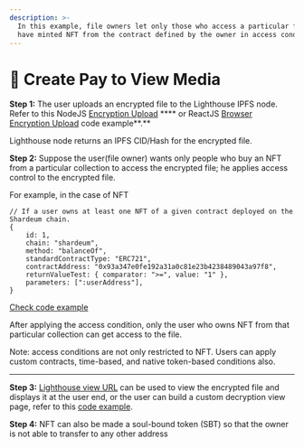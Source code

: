 ```yaml
---
description: >-
  In this example, file owners let only those who access a particular file who
  have minted NFT from the contract defined by the owner in access conditions.
---
```


# 💸 Create Pay to View Media

**Step 1:** The user uploads an encrypted file to the Lighthouse IPFS node. Refer to this NodeJS [Encryption Upload](../javascript/code-examples/nodejs-encrypt.md) **** or ReactJS [Browser Encryption Upload](../javascript/code-examples/browser-with-encryption.md) code example**.**&#x20;

Lighthouse node returns an IPFS CID/Hash for the encrypted file.



**Step 2:** Suppose the user(file owner) wants only people who buy an NFT from a particular collection to access the encrypted file; he applies access control to the encrypted file.&#x20;

For example, in the case of NFT

```
// If a user owns at least one NFT of a given contract deployed on the Shardeum chain.
{
    id: 1,
    chain: "shardeum",
    method: "balanceOf",
    standardContractType: "ERC721",
    contractAddress: "0x93a347e0fe192a31a0c81e23b4238489043a97f8",
    returnValueTest: { comparator: ">=", value: "1" },
    parameters: [":userAddress"],
}
```

[Check code example](https://docs.lighthouse.storage/lighthouse-1/lighthouse-sdk/code-examples/nodejs-backend/access-control-node)

After applying the access condition, only the user who owns NFT from that particular collection can get access to the file.&#x20;

Note: access conditions are not only restricted to NFT. Users can apply custom contracts, time-based, and native token-based conditions also.

****

**Step 3:** [Lighthouse view URL](https://files.lighthouse.storage/viewFile/Qmbgib2DXXYTvXh1o8vgDzi4PiAgqgP98RZyMGB97esh2L) can be used to view the encrypted file and displays it at the user end, or the user can build a custom decryption view page, refer to this [code example](https://docs.lighthouse.storage/lighthouse-1/lighthouse-sdk/code-examples/browser-frontend/decrypt-file).



**Step 4:** NFT can also be made a soul-bound token (SBT) so that the owner is not able to transfer to any other address
